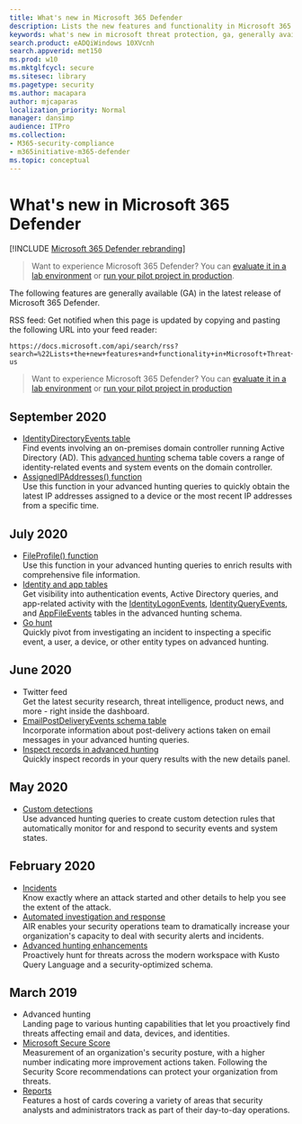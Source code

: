 ```yaml
---
title: What's new in Microsoft 365 Defender
description: Lists the new features and functionality in Microsoft 365 Defender
keywords: what's new in microsoft threat protection, ga, generally available, capabilities, available, new
search.product: eADQiWindows 10XVcnh
search.appverid: met150
ms.prod: w10
ms.mktglfcycl: secure
ms.sitesec: library
ms.pagetype: security
ms.author: macapara
author: mjcaparas
localization_priority: Normal
manager: dansimp
audience: ITPro
ms.collection: 
- M365-security-compliance 
- m365initiative-m365-defender 
ms.topic: conceptual
---
```


# What's new in Microsoft 365 Defender

[!INCLUDE [Microsoft 365 Defender rebranding](../includes/microsoft-defender.md)]

> Want to experience Microsoft 365 Defender? You can [evaluate it in a lab environment](https://aka.ms/mtp-trial-lab) or [run your pilot project in production](https://aka.ms/m365d-pilotplaybook).
>

The following features are generally available (GA) in the latest release of Microsoft 365 Defender.

RSS feed: Get notified when this page is updated by copying and pasting the following URL into your feed reader:
```http
https://docs.microsoft.com/api/search/rss?search=%22Lists+the+new+features+and+functionality+in+Microsoft+Threat+Protection%22&locale=en-us
```
> Want to experience Microsoft 365 Defender? You can [evaluate it in a lab environment](https://aka.ms/mtp-trial-lab) or [run your pilot project in production](https://aka.ms/m365d-pilotplaybook)
>

## September 2020
- [IdentityDirectoryEvents table](advanced-hunting-identitydirectoryevents-table.md) <br> Find events involving an on-premises domain controller running Active Directory (AD). This [advanced hunting](advanced-hunting-overview.md) schema table covers a range of identity-related events and system events on the domain controller.
- [AssignedIPAddresses() function](advanced-hunting-assignedipaddresses-function.md) <br> Use this function in your advanced hunting queries to quickly obtain the latest IP addresses assigned to a device or the most recent IP addresses from a specific time.

## July 2020
- [FileProfile() function](advanced-hunting-fileprofile-function.md) <br> Use this function in your advanced hunting queries to enrich results with comprehensive file information.
- [Identity and app tables](advanced-hunting-schema-tables.md)<br> Get visibility into authentication events, Active Directory queries, and app-related activity with the [IdentityLogonEvents](advanced-hunting-identitylogonevents-table.md), [IdentityQueryEvents](advanced-hunting-identityqueryevents-table.md), and [AppFileEvents](advanced-hunting-appfileevents-table.md) tables in the advanced hunting schema.
- [Go hunt](advanced-hunting-go-hunt.md)<br> Quickly pivot from investigating an incident to inspecting a specific event, a user, a device, or other entity types on advanced hunting.

## June 2020
- Twitter feed <br> Get the latest security research, threat intelligence, product news, and more - right inside the dashboard.
- [EmailPostDeliveryEvents schema table](advanced-hunting-emailpostdeliveryevents-table.md) <br> Incorporate information about post-delivery actions taken on email messages in your advanced hunting queries.
- [Inspect records in advanced hunting](advanced-hunting-query-results.md#drill-down-from-query-results) <br> Quickly inspect records in your query results with the new details panel.

## May 2020
- [Custom detections](custom-detections-overview.md) <br> Use advanced hunting queries to create custom detection rules that automatically monitor for and respond to security events and system states.

## February 2020
- [Incidents](incidents-overview.md) <br> Know exactly where an attack started and other details to help you see the extent of the attack.
- [Automated investigation and response](mtp-autoir.md) <br> AIR enables your security operations team to dramatically increase your organization's capacity to deal with security alerts and incidents.
- [Advanced hunting enhancements](advanced-hunting-overview.md) <br> Proactively hunt for threats across the modern workspace with Kusto Query Language and a security-optimized schema.

## March 2019
- Advanced hunting <br> Landing page to various hunting capabilities that let you proactively find threats affecting email and data, devices, and identities.
- [Microsoft Secure Score](microsoft-secure-score.md) <br> Measurement of an organization's security posture, with a higher number indicating more improvement actions taken. Following the Security Score recommendations can protect your organization from threats. 
- [Reports](monitoring-and-reporting.md) <br>  Features a host of cards covering a variety of areas that security analysts and administrators track as part of their day-to-day operations.
